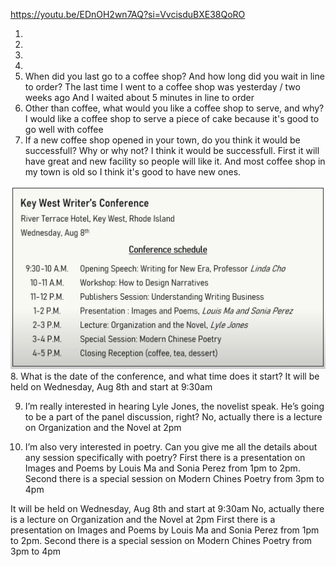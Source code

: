 https://youtu.be/EDnOH2wn7AQ?si=VvcisduBXE38QoRO

1. 
2. 
3. 
4. 
5. When did you last go to a coffee shop? And how long did you wait in line to order?
	The last time I went to a coffee shop was yesterday / two weeks ago
	And I waited about 5 minutes in line to order 
6. Other than coffee, what would you like a coffee shop to serve, and why?
	I would like a coffee shop to serve a piece of cake
	because it's good to go well with coffee
7. If a new coffee shop opened in your town, do you think it would be successfull? Why or why not?
	I think it would be successfull. First it will have great and new facility so people will like it. And 
	 most coffee shop in my town is old so I think it's good to have new ones.




![스크린샷 2023-09-28 03.49.03](스크린샷%202023-09-28%2003.49.03.png)
8. What is the date of the conference, and what time does it start?
	It will be held on Wednesday, Aug 8th and start at 9:30am
	
9. I’m really interested in hearing Lyle Jones, the novelist speak. He’s going to be a part of the panel discussion, right?
	No, actually there is a lecture on Organization and the Novel at 2pm
	
10. I’m also very interested in poetry. Can you give me all the details about any session specifically with poetry?
	First there is a presentation on Images and Poems by Louis Ma and Sonia Perez from 1pm to 2pm. Second there is a special session on Modern Chines Poetry from 3pm to 4pm


It will be held on Wednesday, Aug 8th and start at 9:30am
No, actually there is a lecture on Organization and the Novel at 2pm
First there is a presentation on Images and Poems by Louis Ma and Sonia Perez from 1pm to 2pm. Second there is a special session on Modern Chines Poetry from 3pm to 4pm
